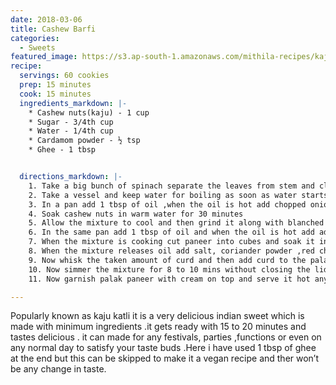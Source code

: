 ```yaml
---
date: 2018-03-06
title: Cashew Barfi
categories:
  - Sweets
featured_image: https://s3.ap-south-1.amazonaws.com/mithila-recipes/kaju_katli.png
recipe:
  servings: 60 cookies
  prep: 15 minutes
  cook: 15 minutes
  ingredients_markdown: |-
    * Cashew nuts(kaju) - 1 cup
    * Sugar - 3/4th cup
    * Water - 1/4th cup
    * Cardamom powder - ½ tsp
    * Ghee - 1 tbsp


  directions_markdown: |-
    1. Take a big bunch of spinach separate the leaves from stem and clean it using water with little amount of salt mixed in water as it helps to remove all the dirt from greens.
    2. Take a vessel and keep water for boiling as soon as water starts to boil  immerse cleaned spinach leaves and let it boil for 5 minutes and switch off the stove and take out the blanched spinach and immerse it in cold water by this our spinach will not turn black after cooking.
    3. In a pan add 1 tbsp of oil ,when the oil is hot add chopped onions,green chilles ,ginger and garlic .after the onions turn translucent add tomatoes and cook till tomatoes turn soft and mushy .
    4. Soak cashew nuts in warm water for 30 minutes
    5. Allow the mixture to cool and then grind it along with blanched spinach and soaked cashew nuts.
    6. In the same pan add 1 tbsp of oil and when the oil is hot add add the grinded mixture and cook till it comes to one boil.
    7. When the mixture is cooking cut paneer into cubes and soak it in warm water so that the paneer turns soft (you can also fry paneer cubes in ghee to give more rich taste)
    8. When the mixture releases oil add salt, coriander powder ,red chilly powder ,turmeric powder and cook it for one more minute.
    9. Now whisk the taken amount of curd and then add curd to the palak paneer mixture (keep the flame in sim while adding curd as it may curdle)
    10. Now simmer the mixture for 8 to 10 mins without closing the lid of pan and at the end add garam masala and fresh cream and bring it to one boil before switching off the stove (lid of the pan should not be closed as spinach may loose its colour )
    11. Now garnish palak paneer with cream on top and serve it hot any indian breads of your choice or even with rice it tastes delicious.

---
```

Popularly known as kaju katli it is a very delicious indian sweet which is made with minimum ingredients .it gets ready with 15 to 20 minutes and tastes delicious . it can made for any festivals, parties ,functions or even on any normal day to satisfy your taste buds .Here i have used 1 tbsp of ghee at the end but this can be skipped to make it a vegan recipe and ther won’t be any change in taste.

